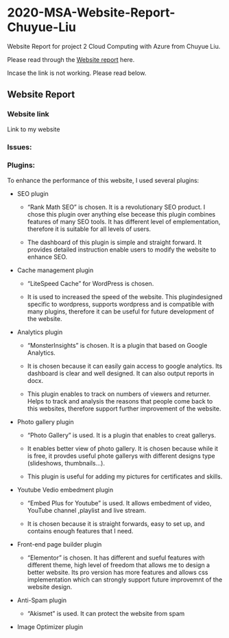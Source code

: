 # 2020-MSA-Website-Report-Chuyue-Liu
Website Report for project 2 Cloud Computing with Azure from Chuyue Liu.

Please read through the [Website report](https://1drv.ms/w/s!AuAcPLd1vPSUb9EV7Filh2eCK0Q?e=yoBJKX) here.

Incase the link is not working. Please read below.

## Website Report 

### Website link 

 Link to my website 

 

### Issues: 

 

### Plugins: 

To enhance the performance of this website, I used several plugins: 

- SEO plugin 

     - “Rank Math SEO” is chosen. It is a revolutionary SEO product. I chose this plugin over anything else becease this plugin combines features of many SEO tools. It has different level of emplementation, therefore it is suitable for all levels of users. 

     - The dashboard of this plugin is simple and straight forward. It provides detailed instruction enable users to modify the website to enhance SEO. 

- Cache management plugin 

     - “LiteSpeed Cache” for WordPress is chosen. 

     - It is used to increased the speed of the website. This plugindesigned specific to wordpress, supports wordpress and is compatible with many plugins, therefore it can be useful for future development of the website. 

- Analytics plugin 

     - “MonsterInsights” is chosen. It is a plugin that based on Google Analytics.  

     - It is chosen because it can easily gain access to google analytics. Its dashboard is clear and well designed. It can also output reports in docx. 

     - This plugin enables to track on numbers of viewers and returner. Helps to track and analysis the reasons that people come back to this websites, therefore support further improvement of the website. 

- Photo gallery plugin 

     - “Photo Gallery” is used. It is a plugin that enables to creat gallerys. 

     - It enables better view of photo gallery. It is chosen because while it is free, it provdes useful phote gallerys with different designs type (slideshows,  thumbnails...). 

     - This plugin is useful for adding my pictures for certificates and skills. 

- Youtube Vedio embedment plugin 

     - “Embed Plus for Youtube” is used. It allows embedment of video, YouTube channel ,playlist and live stream. 

     - It is chosen because it is straight forwards, easy to set up, and contains enough features that I need. 

- Front-end page builder plugin 

     - “Elementor” is chosen. It has different and sueful features with different theme, high level of freedom that allows me to design a better website. Its pro version has more features and allows css implementation which can strongly support future improvemnt of the website design. 

- Anti-Spam plugin 

     - “Akismet” is used. It can protect the website from spam 

- Image Optimizer plugin 

 

 
